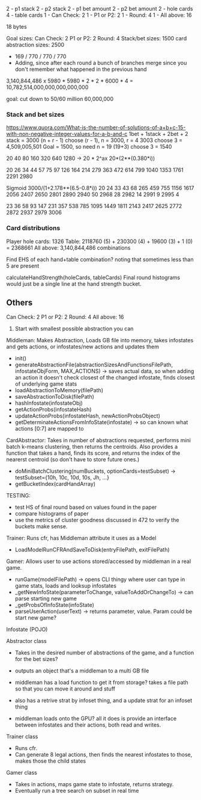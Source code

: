 2 - p1 stack
2 - p2 stack
2 - p1 bet amount
2 - p2 bet amount
2 - hole cards
4 - table cards
1 - Can Check: 2
1 - P1 or P2: 2
1 - Round: 4
1 - All above: 16

18 bytes

Goal sizes:
Can Check: 2
P1 or P2: 2
Round: 4
Stack/bet sizes: 1500
card abstraction sizes: 2500
- 169 / 770 / 770 / 770
- Adding, since after each round a bunch of branches merge since you don't remember what happened in the previous hand



3,140,844,486 x 5980 * 5980 * 2 * 2 * 6000 * 4 = 
10,782,514,000,000,000,000,000

goal: cut down to 50/60 million
60,000,000

### Stack and bet sizes

https://www.quora.com/What-is-the-number-of-solutions-of-a+b+c-15-with-non-negative-integer-values-for-a-b-and-c 
1bet + 1stack + 2bet + 2 stack = 3000
(n + r - 1) choose (r - 1), n = 3000, r = 4
3003 choose 3 = 4,509,005,501
Goal = 1500, so need n = 19
(19+3) choose 3 = 1540

20 40 80 160 320 640 1280 -> 20 * 2^ax
20*(2*\*(0.380*i))

20
26
34
44
57
75
97
126
164
214
279
363
472
614
799
1040
1353
1761
2291
2980

Sigmoid
3000/(1+2.178*\*(6.5-0.8*i))
20
24
33
43
68
265
459
755
1156
1617
2056
2407
2650
2801
2890
2940 50
2968 28
2982 14
2991 9
2995 4


23
36
58
93
147
231
357
538
785
1095
1449
1811
2143
2417
2625
2772
2872
2937
2979
3006

### Card distributions

Player hole cards: 1326
Table: 2118760 (5) + 230300 (4) + 19600  (3) + 1 (0) = 2368661
All above:  3,140,844,486 combinations

Find EHS of each hand+table combination? noting that sometimes less than 5 are present

calculateHandStrength(holeCards, tableCards)
Final round histograms would just be a single line at the hand strength bucket.



## Others

Can Check: 2
P1 or P2: 2
Round: 4
All above: 16


1. Start with smallest possible abstraction you can

Middleman: Makes Abstraction, Loads GB file into memory, takes infostates and gets actions, or infostates/new actions and updates them
- init()
- generateAbstractionFile(abstractionSizesAndFunctionsFilePath, infostateObjForm, MAX_ACTIONS) -> saves actual data, so when adding an action it doesn't check closest of the changed infostate, finds closest of underlying game stats
- loadAbstractionToMemory(filePath)
- saveAbstractionToDisk(filePath)
- hashInfostate(infostateObj)
- getActionProbs(infostateHash)
- updateActionProbs(infostateHash, newActionProbsObject)
- getDeterminateActionsFromInfoState(infostate) -> so can known what actions [0:7] are mapped to

CardAbstractor: Takes in number of abstractions requested, performs mini batch k-means clustering, then returns the centroids. Also provides a function that takes a hand, finds its score, and returns the index of the nearerst centroid (so don't have to store future ones.)
- doMiniBatchClustering(numBuckets, optionCards=testSubset) -> testSubset={10h, 10c, 10d, 10s, Jh, ...}
- getBucketIndex(cardHandArray)

TESTING:
- test HS of final round based on values found in the paper
- compare histograms of paper
- use the metrics of cluster goodness discussed in 472 to verify the buckets make sense.

Trainer: Runs cfr, has Middleman attribute it uses as a Model
- LoadModelRunCFRAndSaveToDisk(entryFilePath, exitFilePath)

Gamer: Allows user to use actions stored/accessed by middleman in a real game.
- runGame(modelFilePath) -> opens CLI thingy where user can type in game stats, loads and looksup infostates
- _getNewInfoState(parameterToChange, valueToAddOrChangeTo) -> can parse starting new game
- _getProbsOfInfoState(infoState)
- parseUserAction(userText) -> returns parameter, value. Param could be start new game?

Infostate (POJO)



Abstractor class
- Takes in the desired number of abstractions of the game, and a function for the bet sizes?
- outputs an object that's a middleman to a multi GB file
- middleman has a load function to get it from storage? takes a file path so that you can move it around and stuff
- also has a retrive strat by infoset thing, and a update strat for an infoset thing

- middleman loads onto the GPU? all it does is provide an interface between infostates and their actions, both read and writes.

Trainer class
- Runs cfr. 
- Can generate 8 legal actions, then finds the nearest infostates to those, makes those the child states

Gamer class
- Takes in actions, maps game state to infostate, returns strategy.
- Eventually run a tree search on subset in real time






